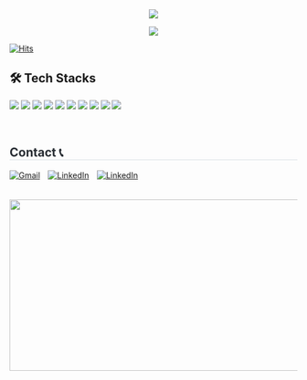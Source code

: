 <div align="center">
    <img src="https://capsule-render.vercel.app/api?type=waving&color=gradient&height=180&text=Hi%20there!%20I'm%20KwangJin🇰🇷%20&animation=&fontColor=ffffff&fontSize=40" />
</div>

<p align="center">
    <a href="https://readme-typing-svg.demolab.com">
        <img src="https://readme-typing-svg.demolab.com?font=Niconne&size=30&pause=1000&vCenter=true&width=435&lines=Welcome+to+Croinda+GitHub!">
    </a>
</p>

[![Hits](https://hits.seeyoufarm.com/api/count/incr/badge.svg?url=https%3A%2F%2Fgithub.com%2FCroinDA&count_bg=%233DC849&title_bg=%23555555&icon=symantec.svg&icon_color=%23E7E7E7&title=Today&edge_flat=false)](https://hits.seeyoufarm.com)

## 🛠️ Tech Stacks
<p align="left">
    <img src="https://img.shields.io/badge/Python-3776AB?style=flat-square&logo=Python&logoColor=white">
    <img src="https://img.shields.io/badge/PyTorch-EE4C2C?style=flat-square&logo=PyTorch&logoColor=white">
    <img src="https://img.shields.io/badge/Sklearn-F7931E?style=flat-square&logo=scikitlearn&logoColor=white">
    <img src="https://img.shields.io/badge/Weight&Bias-FFBE00?style=flat-square&logo=weightsandbiases&logoColor=white">
    <img src="https://img.shields.io/badge/Docker-2496ED?style=flat-square&logo=Docker&logoColor=white">
    <img src="https://img.shields.io/badge/Airflow-017CEE?style=flat-square&logo=Apache%20Airflow&logoColor=white">
    <img src="https://img.shields.io/badge/FastAPI-009688?style=flat-square&logo=FastAPI&logoColor=white">
    <img src="https://img.shields.io/badge/Linux-FCC624?style=flat-square&logo=Linux&logoColor=white">
    <img src="https://img.shields.io/badge/Notion-000000?style=flat-square&logo=Notion&logoColor=white">
    <img src="https://img.shields.io/badge/Slack-4A154B?style=flat-square&logo=Slack&logoColor=white">
</p>
<br> 

<h2 style="border-bottom: 1px solid #d8dee4; color: #282d33;"> Contact 📞 </h2> 
<div style="text-align: left;">
    <!-- Gmail -->
    <a href="mailto:plks1304@gmail.com" style="display: inline-block; margin-right: 10px;">
        <img src="https://img.shields.io/badge/Gmail-EA4335?style=flat-square&logo=Gmail&logoColor=white&link=mailto:plks1304@gmail.com" alt="Gmail">
    </a>
    <!-- LinkedIn -->
    <a href="https://www.linkedin.com/in/kwangjin-park-4b752a271/" target="_blank" rel="noopener noreferrer" style="display: inline-block; margin-right: 10px;">
        <img src="https://img.shields.io/badge/LinkedIn-0077B5?style=flat-square&logo=LinkedIn&logoColor=white" alt="LinkedIn">
    </a>
    <!-- Discord -->
    <a href="https://discord.com/users/CroinDA/" target="_blank" rel="noopener noreferrer" style="display: inline-block; margin-right: 10px;">
        <img src="https://img.shields.io/badge/Discord-5865F2?style=flat-square&logo=Discord&logoColor=white" alt="LinkedIn">
    </a>
</div>
<br>
<br>

<a href="https://www.gitanimals.org/en_US?utm_medium=image&utm_source=CroinDA&utm_content=farm">
<img
  src="https://render.gitanimals.org/farms/CroinDA"
  width="600"
  height="300"
/>
</a>
